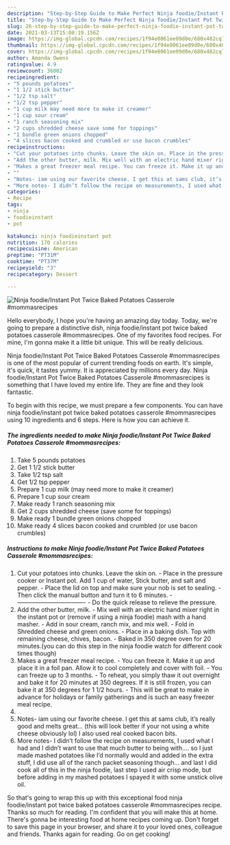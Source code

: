 ```yaml
---
description: "Step-by-Step Guide to Make Perfect Ninja foodie/Instant Pot Twice Baked Potatoes Casserole #mommasrecipes"
title: "Step-by-Step Guide to Make Perfect Ninja foodie/Instant Pot Twice Baked Potatoes Casserole #mommasrecipes"
slug: 26-step-by-step-guide-to-make-perfect-ninja-foodie-instant-pot-twice-baked-potatoes-casserole-mommasrecipes
date: 2021-03-13T15:08:19.156Z
image: https://img-global.cpcdn.com/recipes/1f94e8061ee09d0e/680x482cq70/ninja-foodieinstant-pot-twice-baked-potatoes-casserole-mommasrecipes-recipe-main-photo.jpg
thumbnail: https://img-global.cpcdn.com/recipes/1f94e8061ee09d0e/680x482cq70/ninja-foodieinstant-pot-twice-baked-potatoes-casserole-mommasrecipes-recipe-main-photo.jpg
cover: https://img-global.cpcdn.com/recipes/1f94e8061ee09d0e/680x482cq70/ninja-foodieinstant-pot-twice-baked-potatoes-casserole-mommasrecipes-recipe-main-photo.jpg
author: Amanda Owens
ratingvalue: 4.9
reviewcount: 36002
recipeingredient:
- "5 pounds potatoes"
- "1 1/2 stick butter"
- "1/2 tsp salt"
- "1/2 tsp pepper"
- "1 cup milk may need more to make it creamer"
- "1 cup sour cream"
- "1 ranch seasoning mix"
- "2 cups shredded cheese save some for toppings"
- "1 bundle green onions chopped"
- "4 slices bacon cooked and crumbled or use bacon crumbles"
recipeinstructions:
- "Cut your potatoes into chunks. Leave the skin on. Place in the pressure cooker or Instant pot. Add 1 cup of water, Stick butter, and salt and pepper. Place the lid on top and make sure your nob is set to sealing. Then click the manual button and turn it to 6 minutes. ———————————- Do the quick release to relieve the pressure."
- "Add the other butter, milk. Mix well with an electric hand mixer right in the instant pot or (remove if using a ninja foodie) mash with a hand masher. Add in sour cream, ranch mix, and mix well. Fold in Shredded cheese and green onions. Place in a baking dish. Top with remaining cheese, chives, bacon. Baked in 350 degree oven for 20 minutes.(you can do this step in the ninja foodie watch for different cook times though)"
- "Makes a great freezer meal recipe. You can freeze it. Make it up and place it in a foil pan. Allow it to cool completely and cover with foil. You can freeze up to 3 months. To reheat, you simply thaw it out overnight and bake it for 20 minutes at 350 degrees. If it is still frozen, you can bake it at 350 degrees for 1 1/2 hours. This will be great to make in advance for holidays or family gatherings and is such an easy freezer meal recipe."
- ""
- "Notes- iam using our favorite cheese. I get this at sams club, it’s really good and melts great... (this will look better if your not using a white cheese obviously lol) I also used real cooked bacon bits."
- "More notes- I didn’t follow the recipe on measurements, I used what I had and I didn’t want to use that much butter to being with.... so I just made mashed potatoes like I’d normally would and added in the extra stuff, I did use all of the ranch packet seasoning though... and last I did cook all of this in the ninja foodie, last step I used air crisp mode, but before adding in my mashed potatoes I spayed it with some unstick olive oil."
categories:
- Recipe
tags:
- ninja
- foodieinstant
- pot

katakunci: ninja foodieinstant pot 
nutrition: 170 calories
recipecuisine: American
preptime: "PT31M"
cooktime: "PT37M"
recipeyield: "3"
recipecategory: Dessert

---
```



![Ninja foodie/Instant Pot Twice Baked Potatoes Casserole #mommasrecipes](https://img-global.cpcdn.com/recipes/1f94e8061ee09d0e/680x482cq70/ninja-foodieinstant-pot-twice-baked-potatoes-casserole-mommasrecipes-recipe-main-photo.jpg)

Hello everybody, I hope you're having an amazing day today. Today, we're going to prepare a distinctive dish, ninja foodie/instant pot twice baked potatoes casserole #mommasrecipes. One of my favorites food recipes. For mine, I'm gonna make it a little bit unique. This will be really delicious.



Ninja foodie/Instant Pot Twice Baked Potatoes Casserole #mommasrecipes is one of the most popular of current trending foods on earth. It's simple, it's quick, it tastes yummy. It is appreciated by millions every day. Ninja foodie/Instant Pot Twice Baked Potatoes Casserole #mommasrecipes is something that I have loved my entire life. They are fine and they look fantastic.


To begin with this recipe, we must prepare a few components. You can have ninja foodie/instant pot twice baked potatoes casserole #mommasrecipes using 10 ingredients and 6 steps. Here is how you can achieve it.

<!--inarticleads1-->

##### The ingredients needed to make Ninja foodie/Instant Pot Twice Baked Potatoes Casserole #mommasrecipes:

1. Take 5 pounds potatoes
1. Get 1 1/2 stick butter
1. Take 1/2 tsp salt
1. Get 1/2 tsp pepper
1. Prepare 1 cup milk (may need more to make it creamer)
1. Prepare 1 cup sour cream
1. Make ready 1 ranch seasoning mix
1. Get 2 cups shredded cheese (save some for toppings)
1. Make ready 1 bundle green onions chopped
1. Make ready 4 slices bacon cooked and crumbled (or use bacon crumbles)




<!--inarticleads2-->

##### Instructions to make Ninja foodie/Instant Pot Twice Baked Potatoes Casserole #mommasrecipes:

1. Cut your potatoes into chunks. Leave the skin on. - Place in the pressure cooker or Instant pot. Add 1 cup of water, Stick butter, and salt and pepper. - Place the lid on top and make sure your nob is set to sealing. - Then click the manual button and turn it to 6 minutes. - ———————————- - Do the quick release to relieve the pressure.
1. Add the other butter, milk. - Mix well with an electric hand mixer right in the instant pot or (remove if using a ninja foodie) mash with a hand masher. - Add in sour cream, ranch mix, and mix well. - Fold in Shredded cheese and green onions. - Place in a baking dish. Top with remaining cheese, chives, bacon. - Baked in 350 degree oven for 20 minutes.(you can do this step in the ninja foodie watch for different cook times though)
1. Makes a great freezer meal recipe. - You can freeze it. Make it up and place it in a foil pan. Allow it to cool completely and cover with foil. - You can freeze up to 3 months. - To reheat, you simply thaw it out overnight and bake it for 20 minutes at 350 degrees. If it is still frozen, you can bake it at 350 degrees for 1 1/2 hours. - This will be great to make in advance for holidays or family gatherings and is such an easy freezer meal recipe.
1. 
1. Notes- iam using our favorite cheese. I get this at sams club, it’s really good and melts great... (this will look better if your not using a white cheese obviously lol) I also used real cooked bacon bits.
1. More notes- I didn’t follow the recipe on measurements, I used what I had and I didn’t want to use that much butter to being with.... so I just made mashed potatoes like I’d normally would and added in the extra stuff, I did use all of the ranch packet seasoning though... and last I did cook all of this in the ninja foodie, last step I used air crisp mode, but before adding in my mashed potatoes I spayed it with some unstick olive oil.




So that's going to wrap this up with this exceptional food ninja foodie/instant pot twice baked potatoes casserole #mommasrecipes recipe. Thanks so much for reading. I'm confident that you will make this at home. There's gonna be interesting food at home recipes coming up. Don't forget to save this page in your browser, and share it to your loved ones, colleague and friends. Thanks again for reading. Go on get cooking!
